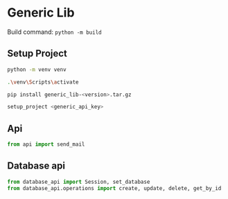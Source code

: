 # Generic Lib

Build command: `python -m build`

## Setup Project

```bash
python -m venv venv

.\venv\Scripts\activate

pip install generic_lib-<version>.tar.gz

setup_project <generic_api_key>
```

## Api

```python
from api import send_mail
```

## Database api

```python
from database_api import Session, set_database
from database_api.operations import create, update, delete, get_by_id
```
